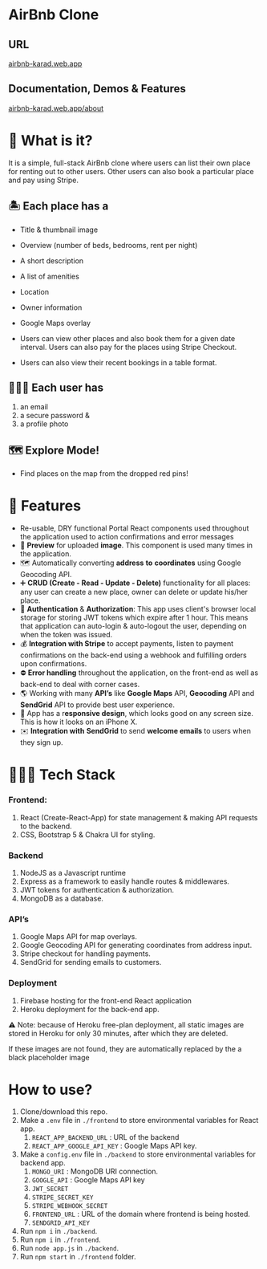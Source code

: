 # AirBnb Clone

## URL

[airbnb-karad.web.app](https://airbnb-karad.web.app/)

## Documentation, Demos & Features

[airbnb-karad.web.app/about](https://airbnb-karad.web.app/about)

# 📌 What is it?

It is a simple, full-stack AirBnb clone where users can list their own place for renting out to other users. Other users can also book a particular place and pay using Stripe. 

## 🏝 Each place has a

- Title & thumbnail image
- Overview (number of beds, bedrooms, rent per night)
- A short description
- A list of amenities
- Location
- Owner information
- Google Maps overlay

- Users can view other places and also book them for a given date interval. Users can also pay for the places using Stripe Checkout.
- Users can also view their recent bookings in a table format.

## 🙋🏽‍♂️ Each user has

1. an email
2. a secure password &
3. a profile photo 

## 🗺 Explore Mode!

- Find places on the map from the dropped red pins!

# 🚀 Features

- Re-usable, DRY functional Portal React components used throughout the application used to action confirmations and error messages
- 🌆 **Preview** for uploaded **image**. This component is used many times in the application.
- 🗺 Automatically converting **address** **to** **coordinates** using Google Geocoding API.
- ➕ **CRUD (Create - Read - Update - Delete)** functionality for all places: any user can create a new place, owner can delete or update his/her place.
- 🔐 **Authentication** & **Authorization**: This app uses client's browser local storage for storing JWT tokens which expire after 1 hour. This means that application can auto-login & auto-logout the user, depending on when the token was issued.
- 💰 **Integration with Stripe** to accept payments, listen to payment confirmations on the back-end using a webhook and fulfilling orders upon confirmations.
- ⛔️ **Error handling** throughout the application, on the front-end as well as back-end to deal with corner cases.
- 🌎 Working with many **API’s** like **Google Maps** API, **Geocoding** API and **SendGrid** API to provide best user experience.
- 🎨 App has a r**esponsive design**, which looks good on any screen size. This is how it looks on an iPhone X.
- ✉️ **Integration with** **SendGrid** to send **welcome emails** to users when they sign up.

# 🧑🏻‍💻 Tech Stack

### Frontend:

1. React (Create-React-App) for state management & making API requests to the backend.
2. CSS, Bootstrap 5 & Chakra UI for styling.

### Backend

1. NodeJS as a Javascript runtime
2. Express as a framework to easily handle routes & middlewares.
3. JWT tokens for authentication & authorization.
4. MongoDB as a database.

### API’s

1. Google Maps API for map overlays.
2. Google Geocoding API for generating coordinates from address input.
3. Stripe checkout for handling payments.
4. SendGrid for sending emails to customers.

### Deployment

1. Firebase hosting for the front-end React application
2. Heroku deployment for the back-end app. 

<aside>
⚠️ Note: because of Heroku free-plan deployment, all static images are stored in Heroku for only 30 minutes, after which they are deleted.

If these images are not found, they are automatically replaced by the a black placeholder image

</aside>

# How to use?

1. Clone/download this repo.
2. Make a `.env` file in `./frontend` to store environmental variables for React app.
    1. `REACT_APP_BACKEND_URL` : URL of the backend
    2. `REACT_APP_GOOGLE_API_KEY` : Google Maps API key.
3. Make a `config.env` file in `./backend` to store environmental variables for backend app.
    1. `MONGO_URI` : MongoDB URI connection.
    2. `GOOGLE_API` : Google Maps API key
    3. `JWT_SECRET` 
    4. `STRIPE_SECRET_KEY`
    5. `STRIPE_WEBHOOK_SECRET`
    6. `FRONTEND_URL` : URL of the domain where frontend is being hosted.
    7. `SENDGRID_API_KEY` 
4. Run `npm i` in `./backend`.
5. Run `npm i` in `./frontend`.
6. Run `node app.js` in `./backend`.
7. Run `npm start` in `./frontend` folder.
